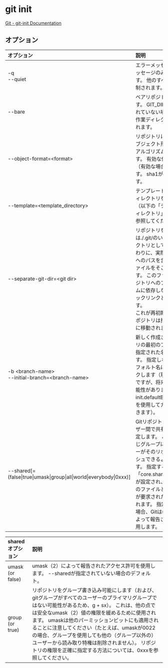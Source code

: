 # git init

[Git - git-init Documentation](https://git-scm.com/docs/git-init)

## オプション

|オプション|説明|
|:--|:--|
|-q<br>--quiet|エラーメッセージと警告メッセージのみを出力します。 他のすべての出力は抑制されます。|
|--bare|ベアリポジトリを作成します。 GIT_DIR環境が設定されていない場合は、現在の作業ディレクトリに設定されます。|
|--object-format=\<format\>|リポジトリに指定されたオブジェクト形式（ハッシュアルゴリズム）を指定します。 有効な値はsha1および（有効な場合）sha256です。 sha1がデフォルトです。|
|--template=\<template_directory\>|テンプレートを使用するディレクトリを指定します。 （以下の「テンプレートディレクトリ」セクションを参照してください。）|
|--separate-git-dir=\<git dir\>|リポジトリを$ GIT_DIRまたは./.git/のいずれかのディレクトリとして初期化する代わりに、実際のリポジトリへのパスを含むテキストファイルをそこに作成します。 このファイルは、リポジトリへのファイルシステムに依存しないGitシンボリックリンクとして機能します。<br>これが再初期化の場合、リポジトリは指定されたパスに移動されます。|
|-b \<branch-name\><br>--initial-branch=\<branch-name\>|新しく作成されたリポジトリの最初のブランチには、指定された名前を使用します。 指定しない場合は、デフォルト名にフォールバックします（現在はマスターですが、将来変更される可能性があります。名前はinit.defaultBranch構成変数を使用してカスタマイズできます）。|
|--shared[=(false\|true\|umask\|group\|all\|world\|everybody\|0xxx)]|Gitリポジトリを複数のユーザー間で共有することを指定します。 これにより、同じグループに属するユーザーがそのリポジトリにプッシュできるようになります。 指定すると、構成変数「core.sharedRepository」が設定され、$ GIT_DIRの下のファイルとディレクトリが要求された権限で作成されます。 指定されていない場合、Gitはumask（2）によって報告された権限を使用します。|

|shared オプション|説明|
|:--|:--|
|umask (or false)|umask（2）によって報告されたアクセス許可を使用します。 --sharedが指定されていない場合のデフォルト。|
|group (or true)|リポジトリをグループ書き込み可能にします（および、gitグループがすべてのユーザーのプライマリグループではない可能性があるため、g + sx）。 これは、他の点では安全なumask（2）値の権限を緩めるために使用されます。 umaskは他のパーミッションビットにも適用されることに注意してください（たとえば、umaskが0022の場合、グループを使用しても他の（グループ以外の）ユーザーから読み取り特権は削除されません）。 リポジトリの権限を正確に指定する方法については、0xxxを参照してください。|
